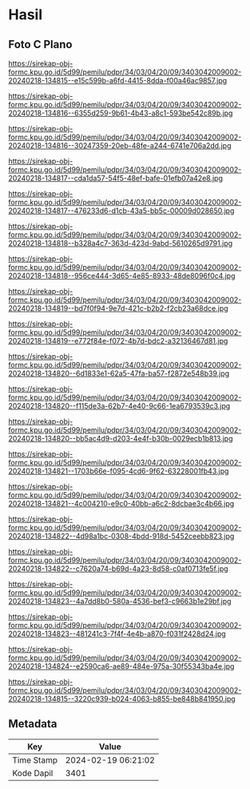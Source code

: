 # Hasil

## Foto C Plano

https://sirekap-obj-formc.kpu.go.id/5d99/pemilu/pdpr/34/03/04/20/09/3403042009002-20240218-134815--e15c599b-a6fd-4415-8dda-f00a46ac9857.jpg

https://sirekap-obj-formc.kpu.go.id/5d99/pemilu/pdpr/34/03/04/20/09/3403042009002-20240218-134816--6355d259-9b61-4b43-a8c1-593be542c89b.jpg

https://sirekap-obj-formc.kpu.go.id/5d99/pemilu/pdpr/34/03/04/20/09/3403042009002-20240218-134816--30247359-20eb-48fe-a244-6741e706a2dd.jpg

https://sirekap-obj-formc.kpu.go.id/5d99/pemilu/pdpr/34/03/04/20/09/3403042009002-20240218-134817--cda1da57-54f5-48ef-bafe-01efb07a42e8.jpg

https://sirekap-obj-formc.kpu.go.id/5d99/pemilu/pdpr/34/03/04/20/09/3403042009002-20240218-134817--476233d6-d1cb-43a5-bb5c-00009d028650.jpg

https://sirekap-obj-formc.kpu.go.id/5d99/pemilu/pdpr/34/03/04/20/09/3403042009002-20240218-134818--b328a4c7-363d-423d-9abd-5610265d9791.jpg

https://sirekap-obj-formc.kpu.go.id/5d99/pemilu/pdpr/34/03/04/20/09/3403042009002-20240218-134818--956ce444-3d65-4e85-8933-48de8096f0c4.jpg

https://sirekap-obj-formc.kpu.go.id/5d99/pemilu/pdpr/34/03/04/20/09/3403042009002-20240218-134819--bd7f0f94-9e7d-421c-b2b2-f2cb23a68dce.jpg

https://sirekap-obj-formc.kpu.go.id/5d99/pemilu/pdpr/34/03/04/20/09/3403042009002-20240218-134819--e772f84e-f072-4b7d-bdc2-a32136467d81.jpg

https://sirekap-obj-formc.kpu.go.id/5d99/pemilu/pdpr/34/03/04/20/09/3403042009002-20240218-134820--6d1833e1-62a5-47fa-ba57-f2872e548b39.jpg

https://sirekap-obj-formc.kpu.go.id/5d99/pemilu/pdpr/34/03/04/20/09/3403042009002-20240218-134820--f115de3a-62b7-4e40-9c66-1ea6793539c3.jpg

https://sirekap-obj-formc.kpu.go.id/5d99/pemilu/pdpr/34/03/04/20/09/3403042009002-20240218-134820--bb5ac4d9-d203-4e4f-b30b-0029ecb1b813.jpg

https://sirekap-obj-formc.kpu.go.id/5d99/pemilu/pdpr/34/03/04/20/09/3403042009002-20240218-134821--1703b66e-f095-4cd6-9f62-63228001fb43.jpg

https://sirekap-obj-formc.kpu.go.id/5d99/pemilu/pdpr/34/03/04/20/09/3403042009002-20240218-134821--4c004210-e9c0-40bb-a6c2-8dcbae3c4b66.jpg

https://sirekap-obj-formc.kpu.go.id/5d99/pemilu/pdpr/34/03/04/20/09/3403042009002-20240218-134822--4d98a1bc-0308-4bdd-918d-5452ceebb823.jpg

https://sirekap-obj-formc.kpu.go.id/5d99/pemilu/pdpr/34/03/04/20/09/3403042009002-20240218-134822--c7620a74-b69d-4a23-8d58-c0af0713fe5f.jpg

https://sirekap-obj-formc.kpu.go.id/5d99/pemilu/pdpr/34/03/04/20/09/3403042009002-20240218-134823--4a7dd8b0-580a-4536-bef3-c9663b1e29bf.jpg

https://sirekap-obj-formc.kpu.go.id/5d99/pemilu/pdpr/34/03/04/20/09/3403042009002-20240218-134823--481241c3-7f4f-4e4b-a870-f031f2428d24.jpg

https://sirekap-obj-formc.kpu.go.id/5d99/pemilu/pdpr/34/03/04/20/09/3403042009002-20240218-134824--e2590ca6-ae89-484e-975a-30f55343ba4e.jpg

https://sirekap-obj-formc.kpu.go.id/5d99/pemilu/pdpr/34/03/04/20/09/3403042009002-20240218-134815--3220c939-b024-4063-b855-be848b841950.jpg


## Metadata

| Key        | Value               |
| ---------- | ------------------- |
| Time Stamp | 2024-02-19 06:21:02 |
| Kode Dapil | 3401                |



